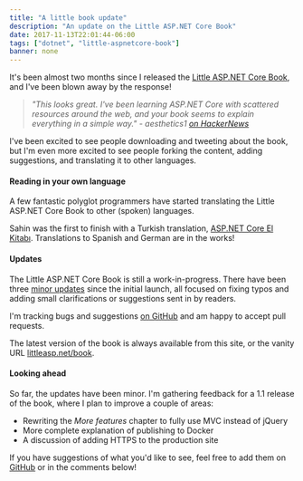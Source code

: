 ```yaml
---
title: "A little book update"
description: "An update on the Little ASP.NET Core Book"
date: 2017-11-13T22:01:44-06:00
tags: ["dotnet", "little-aspnetcore-book"]
banner: none
---
```


It's been almost two months since I released the [Little ASP.NET Core Book](/book), and I've been blown away by the response!

> _"This looks great. I've been learning ASP.NET Core with scattered resources around the web, and your book seems to explain everything in a simple way." - aesthetics1 [on HackerNews](https://news.ycombinator.com/item?id=15289047)_

I've been excited to see people downloading and tweeting about the book, but I'm even more excited to see people forking the content, adding suggestions, and translating it to other languages.

<!--more-->

#### Reading in your own language

A few fantastic polyglot programmers have started translating the Little ASP.NET Core Book to other (spoken) languages.

Sahin was the first to finish with a Turkish translation, [ASP.NET Core El Kitabı](https://www.gitbook.com/book/sahinyanlik/kisa-asp-net-core-kitabi/details). Translations to Spanish and German are in the works!

#### Updates

The Little ASP.NET Core Book is still a work-in-progress. There have been three [minor updates](https://github.com/nbarbettini/little-aspnetcore-book/releases) since the initial launch, all focused on fixing typos and adding small clarifications or suggestions sent in by readers.

I'm tracking bugs and suggestions [on GitHub](https://github.com/nbarbettini/little-aspnetcore-book/issues) and am happy to accept pull requests.

The latest version of the book is always available from this site, or the vanity URL [littleasp.net/book](http://littleasp.net/book).

#### Looking ahead

So far, the updates have been minor. I'm gathering feedback for a 1.1 release of the book, where I plan to improve a couple of areas:

* Rewriting the _More features_ chapter to fully use MVC instead of jQuery
* More complete explanation of publishing to Docker
* A discussion of adding HTTPS to the production site

If you have suggestions of what you'd like to see, feel free to add them on [GitHub](https://github.com/nbarbettini/little-aspnetcore-book/issues) or in the comments below!
